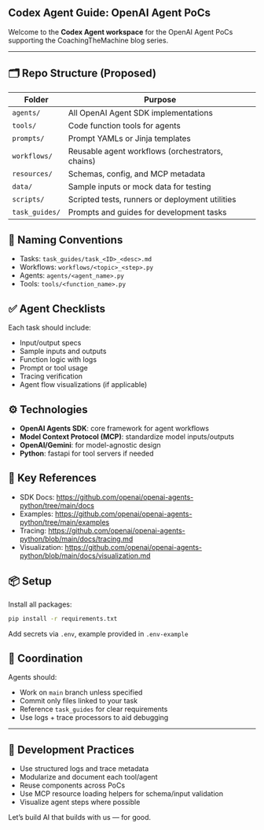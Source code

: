 ## Codex Agent Guide: OpenAI Agent PoCs

Welcome to the **Codex Agent workspace** for the OpenAI Agent PoCs supporting the CoachingTheMachine blog series.

---

## 🗂️ Repo Structure (Proposed)

| Folder               | Purpose                                             |
|----------------------|-----------------------------------------------------|
| `agents/`            | All OpenAI Agent SDK implementations                |
| `tools/`             | Code function tools for agents                      |
| `prompts/`           | Prompt YAMLs or Jinja templates                    |
| `workflows/`         | Reusable agent workflows (orchestrators, chains)   |
| `resources/`         | Schemas, config, and MCP metadata                  |
| `data/`              | Sample inputs or mock data for testing             |
| `scripts/`           | Scripted tests, runners or deployment utilities    |
| `task_guides/`       | Prompts and guides for development tasks           |

## 🔁 Naming Conventions

- Tasks: `task_guides/task_<ID>_<desc>.md`
- Workflows: `workflows/<topic>_<step>.py`
- Agents: `agents/<agent_name>.py`
- Tools: `tools/<function_name>.py`

## ✅ Agent Checklists

Each task should include:
- Input/output specs
- Sample inputs and outputs
- Function logic with logs
- Prompt or tool usage
- Tracing verification
- Agent flow visualizations (if applicable)

## ⚙️ Technologies

- **OpenAI Agents SDK**: core framework for agent workflows
- **Model Context Protocol (MCP)**: standardize model inputs/outputs
- **OpenAI/Gemini**: for model-agnostic design
- **Python**: fastapi for tool servers if needed

## 🔗 Key References

- SDK Docs: https://github.com/openai/openai-agents-python/tree/main/docs
- Examples: https://github.com/openai/openai-agents-python/tree/main/examples
- Tracing: https://github.com/openai/openai-agents-python/blob/main/docs/tracing.md
- Visualization: https://github.com/openai/openai-agents-python/blob/main/docs/visualization.md

## 📦 Setup

Install all packages:
```bash
pip install -r requirements.txt
```

Add secrets via `.env`, example provided in `.env-example`

## 🤝 Coordination

Agents should:
- Work on `main` branch unless specified
- Commit only files linked to your task
- Reference `task_guides` for clear requirements
- Use logs + trace processors to aid debugging

---

## 🧱 Development Practices

- Use structured logs and trace metadata
- Modularize and document each tool/agent
- Reuse components across PoCs
- Use MCP resource loading helpers for schema/input validation
- Visualize agent steps where possible

Let’s build AI that builds with us — for good.